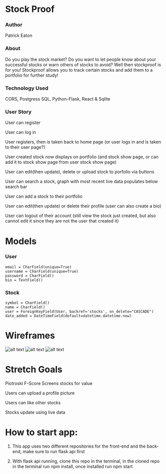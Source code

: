 # Stock Proof 

### Author
Patrick Eaton

### About
Do you play the stock market? Do you want to let people know about your successful stocks or warn others of stocks to avoid? Well then stockproof is for you! Stockproof allows you to track certain stocks and add them to a portfolio for further study!


### Technology Used
CORS, Postgress SQL, Python-Flask, React & Sqlite

### User Story
User can register

User can log in

User registers, then is taken back to home page (or user logs in and is taken to their user page?)

User created stock now displays on portfolio (and stock show page, or can add it to stock show page from user stock show page)

User can edit(then update), delete or upload stock to porfolio via buttons

User can search a stock, graph with most recent live data populates below search bar

User can add a stock to their portfolio

User can edit(then update) or delete their profile (user can also create a bio)

User can logout of their account (still view the stock just created, but also cannot edit it since they are not the user that created it)

# Models 
### User
	email = CharField(unique=True)
	username = CharField(unique=True)
	password = CharField()
	bio = TextField()

### Stock
	symbol = CharField()
	name = CharField()	
	user = ForeignKeyField(User, backref='stocks', on_delete="CASCADE") 
	date_added = DateTimeField(default=datetime.datetime.now)





# Wireframes
![alt text](https://i.imgur.com/mMxSYgl.jpg)
![alt text](https://i.imgur.com/CXB1nBc.jpg)
![alt text](https://i.imgur.com/XVIPytG.jpg)


# Stretch Goals
Piotroski F-Score Screens stocks for value

Users can upload a profile picture

Users can like other stocks

Stocks update using live data

# How to start app:
1) This app uses two different repositories for the front-end and the back-end, make sure to run flask api first

2) With flask api running, clone this repo in the terminal, in the cloned repo in the terminal run npm install, once installed run npm start 


